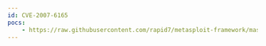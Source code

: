 ```yaml
---
id: CVE-2007-6165
pocs:
    - https://raw.githubusercontent.com/rapid7/metasploit-framework/master/modules/exploits/osx/email/mailapp_image_exec.rb
---
```

